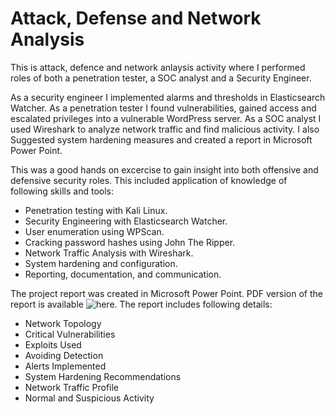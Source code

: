 # Attack, Defense and Network Analysis

This is attack, defence and network anlaysis activity where I performed roles of both a penetration tester, a SOC analyst and a Security Engineer.

As a security engineer I implemented alarms and thresholds in Elasticsearch Watcher. As a penetration tester I found vulnerabilities, gained access and escalated privileges into a vulnerable WordPress server. As a SOC analyst I used Wireshark to analyze network traffic and find malicious activity. I also Suggested system hardening measures and created a report in Microsoft Power Point.

This was a good hands on excercise to gain insight into both offensive and defensive security roles. This included application of knowledge of following skills and tools:

- Penetration testing with Kali Linux.
- Security Engineering with Elasticsearch Watcher.
- User enumeration using WPScan.
- Cracking password hashes using John The Ripper.
- Network Traffic Analysis with Wireshark.
- System hardening and configuration.
- Reporting, documentation, and communication.

The project report was created in Microsoft Power Point. PDF version of the report is available ![here](). The report includes following details:

- Network Topology
- Critical Vulnerabilities
- Exploits Used
- Avoiding Detection
- Alerts Implemented
- System Hardening Recommendations
- Network Traffic Profile
- Normal and Suspicious Activity

